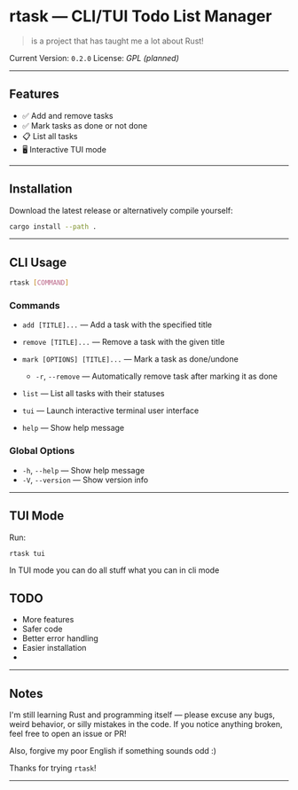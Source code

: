 # rtask — CLI/TUI Todo List Manager

> is a project that has taught me a lot about Rust!

Current Version: `0.2.0`
License: *GPL (planned)*

---

## Features

* ✅ Add and remove tasks
* ✅ Mark tasks as done or not done
* 📋 List all tasks
* 🖥️ Interactive TUI mode

---

## Installation
Download the latest release or alternatively compile yourself:
```sh
cargo install --path .
```

---

## CLI Usage

```sh
rtask [COMMAND]
```

### Commands

* `add [TITLE]...` — Add a task with the specified title
* `remove [TITLE]...` — Remove a task with the given title
* `mark [OPTIONS] [TITLE]...` — Mark a task as done/undone

  * `-r`, `--remove` — Automatically remove task after marking it as done
* `list` — List all tasks with their statuses
* `tui` — Launch interactive terminal user interface
* `help` — Show help message

### Global Options

* `-h`, `--help` — Show help message
* `-V`, `--version` — Show version info

---

## TUI Mode

Run:

```sh
rtask tui
```

In TUI mode you can do all stuff what you can in cli mode



## TODO

* More features
* Safer code
* Better error handling
* Easier installation
* 
  

---

## Notes

I'm still learning Rust and programming itself — please excuse any bugs, weird behavior, or silly mistakes in the code. If you notice anything broken, feel free to open an issue or PR!

Also, forgive my poor English if something sounds odd :)

Thanks for trying `rtask`!

---
